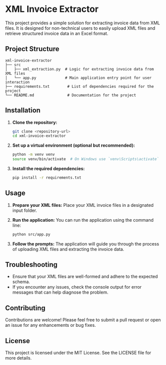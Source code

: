# XML Invoice Extractor

This project provides a simple solution for extracting invoice data from XML files. It is designed for non-technical users to easily upload XML files and retrieve structured invoice data in an Excel format.

## Project Structure

```
xml-invoice-extractor
├── src
│   ├── xml_extraction.py  # Logic for extracting invoice data from XML files
│   └── app.py             # Main application entry point for user interaction
├── requirements.txt        # List of dependencies required for the project
└── README.md               # Documentation for the project
```

## Installation

1. **Clone the repository:**
   ```bash
   git clone <repository-url>
   cd xml-invoice-extractor
   ```

2. **Set up a virtual environment (optional but recommended):**
   ```bash
   python -m venv venv
   source venv/bin/activate  # On Windows use `venv\Scripts\activate`
   ```

3. **Install the required dependencies:**
   ```bash
   pip install -r requirements.txt
   ```

## Usage

1. **Prepare your XML files:**
   Place your XML invoice files in a designated input folder.

2. **Run the application:**
   You can run the application using the command line:
   ```bash
   python src/app.py
   ```

3. **Follow the prompts:**
   The application will guide you through the process of uploading XML files and extracting the invoice data.

## Troubleshooting

- Ensure that your XML files are well-formed and adhere to the expected schema.
- If you encounter any issues, check the console output for error messages that can help diagnose the problem.

## Contributing

Contributions are welcome! Please feel free to submit a pull request or open an issue for any enhancements or bug fixes.

## License

This project is licensed under the MIT License. See the LICENSE file for more details.